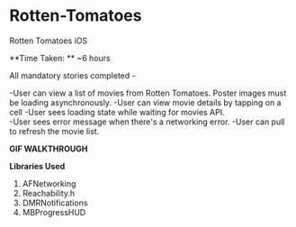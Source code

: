 Rotten-Tomatoes
===============

Rotten Tomatoes iOS

**Time Taken: ** ~6 hours

All mandatory stories completed -

-User can view a list of movies from Rotten Tomatoes.  Poster images must be loading asynchronously.
-User can view movie details by tapping on a cell
-User sees loading state while waiting for movies API.  
-User sees error message when there's a networking error.
-User can pull to refresh the movie list.


**GIF WALKTHROUGH**




**Libraries Used**
1. AFNetworking
2. Reachability.h
3. DMRNotifications
4. MBProgressHUD